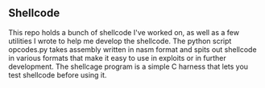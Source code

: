 Shellcode
---

This repo holds a bunch of shellcode I've worked on, as well as a few utilities I wrote to help me develop the shellcode. The python script opcodes.py takes assembly written in nasm format and spits out shellcode in various formats that make it easy to use in exploits or in further development. The shellcage program is a simple C harness that lets you test shellcode before using it.

